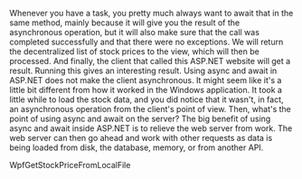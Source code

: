 Whenever you have a task, you pretty much always want to await that in the same method, mainly because it will give you the result of the asynchronous operation, but it will also make sure that the call was completed successfully and that there were no exceptions. We will return the decentralized list of stock prices to the view, which will then be processed. And finally, the client that called this ASP.NET website will get a result. Running this gives an interesting result. Using async and await in ASP.NET does not make the client asynchronous. It might seem like it's a little bit different from how it worked in the Windows application. It took a little while to load the stock data, and you did notice that it wasn't, in fact, an asynchronous operation from the client's point of view. Then, what's the point of using async and await on the server? The big benefit of using async and await inside ASP.NET is to relieve the web server from work. The web server can then go ahead and work with other requests as data is being loaded from disk, the database, memory, or from another API. 

WpfGetStockPriceFromLocalFile
